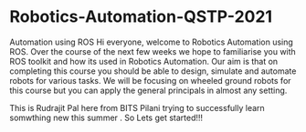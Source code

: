 # Robotics-Automation-QSTP-2021
Automation using ROS
Hi everyone, welcome to Robotics Automation using ROS. Over the course of the next few weeks we hope to familiarise you with ROS toolkit and how its used in Robotics Automation. Our aim is that on completing this course you should be able to design, simulate and automate robots for various tasks. We will be focusing on wheeled ground robots for this course but you can apply the general principals in almost any setting.

This is Rudrajit Pal here from BITS Pilani trying to successfully learn somwthing new this summer . So Lets get started!!!
